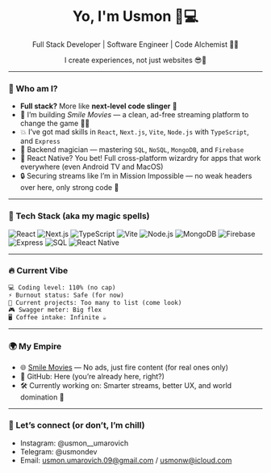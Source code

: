 <h1 align="center">Yo, I'm Usmon 👾💻</h1>
<p align="center">Full Stack Developer | Software Engineer | Code Alchemist 🧙‍♂️</p>
<p align="center">I create experiences, not just websites 😎🚀</p>

---

### 🧠 Who am I?

- **Full stack?** More like **next-level code slinger** 🔫
- 📡 I’m building *Smile Movies* — a clean, ad-free streaming platform to change the game 🧠🍿
- 💥 I’ve got mad skills in `React`, `Next.js`, `Vite`, `Node.js` with `TypeScript`, and `Express`
- 💾 Backend magician — mastering `SQL`, `NoSQL`, `MongoDB`, and `Firebase`
- 📲 React Native? You bet! Full cross-platform wizardry for apps that work everywhere (even Android TV and MacOS)
- 🔒 Securing streams like I’m in Mission Impossible — no weak headers over here, only strong code 🔐

---

### 💪 Tech Stack (aka my **magic spells**)

![React](https://img.shields.io/badge/-React-black?style=flat-square&logo=react)
![Next.js](https://img.shields.io/badge/-Next.js-black?style=flat-square&logo=next.js)
![TypeScript](https://img.shields.io/badge/-TypeScript-black?style=flat-square&logo=typescript)
![Vite](https://img.shields.io/badge/-Vite-black?style=flat-square&logo=vite)
![Node.js](https://img.shields.io/badge/-Node.js-black?style=flat-square&logo=node.js)
![MongoDB](https://img.shields.io/badge/-MongoDB-black?style=flat-square&logo=mongodb)
![Firebase](https://img.shields.io/badge/-Firebase-black?style=flat-square&logo=firebase)
![Express](https://img.shields.io/badge/-Express-black?style=flat-square&logo=express)
![SQL](https://img.shields.io/badge/-SQL-black?style=flat-square&logo=postgresql)
![React Native](https://img.shields.io/badge/-React%20Native-black?style=flat-square&logo=react)

---

### 🔥 Current Vibe

```txt
💻 Coding level: 110% (no cap)
⚡ Burnout status: Safe (for now)
🧪 Current projects: Too many to list (come look)
🎮 Swagger meter: Big flex
🖥️ Coffee intake: Infinite ☕
```
---

### 🌍 My Empire
-	🌐 [Smile Movies](https://smile-movies.uz) — No ads, just fire content (for real ones only)
-	💾 GitHub: Here (you’re already here, right?)
-	🛠️ Currently working on: Smarter streams, better UX, and world domination 🧠

---

### 👀 Let’s connect (or don’t, I’m chill)
-	Instagram: @usmon__umarovich
-	Telegram: @usmondev
-	Email: usmon.umarovich.09@gmail.com / usmonw@icloud.com

